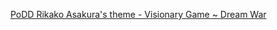 [PoDD Rikako Asakura's theme - Visionary Game ~ Dream War](https://www.youtube.com/watch?v=5xCnnS_xVf0)